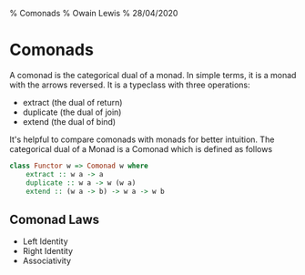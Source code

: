 % Comonads
% Owain Lewis
% 28/04/2020

# Comonads

A comonad is the categorical dual of a monad. In simple terms, it is a monad with the arrows reversed. It is a typeclass with three operations:

- extract (the dual of return)
- duplicate (the dual of join)
- extend (the dual of bind)

It's helpful to compare comonads with monads for better intuition. The categorical dual of a Monad is a Comonad which is defined as follows

```haskell
class Functor w => Comonad w where
	extract :: w a -> a
	duplicate :: w a -> w (w a)
	extend :: (w a -> b) -> w a -> w b
```

## Comonad Laws

- Left Identity
- Right Identity
- Associativity
